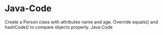 # Java-Code
Create a Person class with attributes name and age. Override equals() and hashCode() to compare objects properly. Java Code
